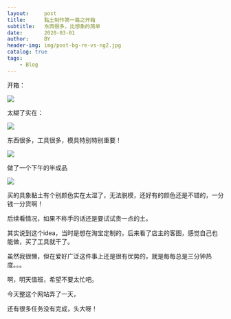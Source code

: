 ```yaml
---
layout:     post
title:      黏土制作第一篇之开箱
subtitle:   东西很多，比想象的简单
date:       2020-03-01
author:     BY
header-img: img/post-bg-re-vs-ng2.jpg
catalog: true
tags:
    - Blog
---
```


开箱：

![](https://upload-images.jianshu.io/upload_images/14088741-1c9369adf41203fa.jpg?imageMogr2/auto-orient/strip|imageView2/2/w/1200/format/webp)

太糊了实在：

![](https://upload-images.jianshu.io/upload_images/14088741-c1d483f02bcb6241.jpg?imageMogr2/auto-orient/strip|imageView2/2/w/1200/format/webp)

东西很多，工具很多，模具特别特别重要！

![](https://upload-images.jianshu.io/upload_images/14088741-6839311051c3d436.jpg?imageMogr2/auto-orient/strip|imageView2/2/w/1200/format/webp)

做了一个下午的半成品

![](https://upload-images.jianshu.io/upload_images/14088741-195ec6f1d1734ec4.jpg?imageMogr2/auto-orient/strip|imageView2/2/w/1200/format/webp)

买的具象黏土有个别颜色实在太湿了，无法脱模，还好有的颜色还是不错的，一分钱一分货啊！

后续看情况，如果不称手的话还是要试试贵一点的土。

其实说到这个idea，当时是想在淘宝定制的，后来看了店主的客图，感觉自己也能做，买了工具就干了。

虽然我很懒，但在爱好广泛这件事上还是很有优势的，就是每每总是三分钟热度。。。

啊，明天值班，希望不要太忙吧。

今天整这个网站弄了一天，

还有很多任务没有完成，头大呀！
